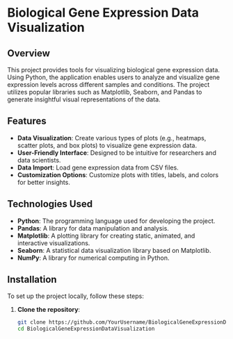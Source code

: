 # Biological Gene Expression Data Visualization

## Overview

This project provides tools for visualizing biological gene expression data. Using Python, the application enables users to analyze and visualize gene expression levels across different samples and conditions. The project utilizes popular libraries such as Matplotlib, Seaborn, and Pandas to generate insightful visual representations of the data.

## Features

- **Data Visualization**: Create various types of plots (e.g., heatmaps, scatter plots, and box plots) to visualize gene expression data.
- **User-Friendly Interface**: Designed to be intuitive for researchers and data scientists.
- **Data Import**: Load gene expression data from CSV files.
- **Customization Options**: Customize plots with titles, labels, and colors for better insights.

## Technologies Used

- **Python**: The programming language used for developing the project.
- **Pandas**: A library for data manipulation and analysis.
- **Matplotlib**: A plotting library for creating static, animated, and interactive visualizations.
- **Seaborn**: A statistical data visualization library based on Matplotlib.
- **NumPy**: A library for numerical computing in Python.

## Installation

To set up the project locally, follow these steps:

1. **Clone the repository**:
   ```bash
   git clone https://github.com/YourUsername/BiologicalGeneExpressionDataVisualization.git
   cd BiologicalGeneExpressionDataVisualization
